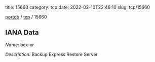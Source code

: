 title: 15660
category: tcp
date: 2022-02-10T22:46:10
slug: tcp/15660

[portdb](/) / [tcp](/category/tcp.html) / 15660


## IANA Data

_Name:_ bex-xr

_Description:_ Backup Express Restore Server

